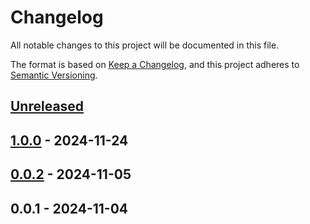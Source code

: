 # Changelog

All notable changes to this project will be documented in this file.

The format is based on [Keep a Changelog](https://keepachangelog.com/en/1.0.0/),
and this project adheres to [Semantic Versioning](https://semver.org/spec/v2.0.0.html).

<a name="unreleased"></a>
## [Unreleased]


<a name="1.0.0"></a>
## [1.0.0] - 2024-11-24

<a name="0.0.2"></a>
## [0.0.2] - 2024-11-05

<a name="0.0.1"></a>
## 0.0.1 - 2024-11-04

[Unreleased]: https://github.com/basecodeoy/laravel-tax-calculator/compare/1.0.0...HEAD
[1.0.0]: https://github.com/basecodeoy/laravel-tax-calculator/compare/0.0.2...1.0.0
[0.0.2]: https://github.com/basecodeoy/laravel-tax-calculator/compare/0.0.1...0.0.2
